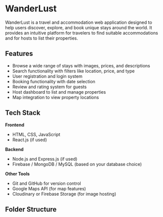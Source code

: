 # WanderLust

WanderLust is a travel and accommodation web application designed to help users discover, explore, and book unique stays around the world. It provides an intuitive platform for travelers to find suitable accommodations and for hosts to list their properties.

## Features

- Browse a wide range of stays with images, prices, and descriptions
- Search functionality with filters like location, price, and type
- User registration and login system
- Booking functionality with date selection
- Review and rating system for guests
- Host dashboard to list and manage properties
- Map integration to view property locations

## Tech Stack

**Frontend**
- HTML, CSS, JavaScript
- React.js (if used)

**Backend**
- Node.js and Express.js (if used)
- Firebase / MongoDB / MySQL (based on your database choice)

**Other Tools**
- Git and GitHub for version control
- Google Maps API (for map features)
- Cloudinary or Firebase Storage (for image hosting)

## Folder Structure

